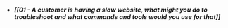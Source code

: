 
* ##### [[01 - A customer is having a slow website, what might you do to troubleshoot and what commands and tools would you use for that]]
